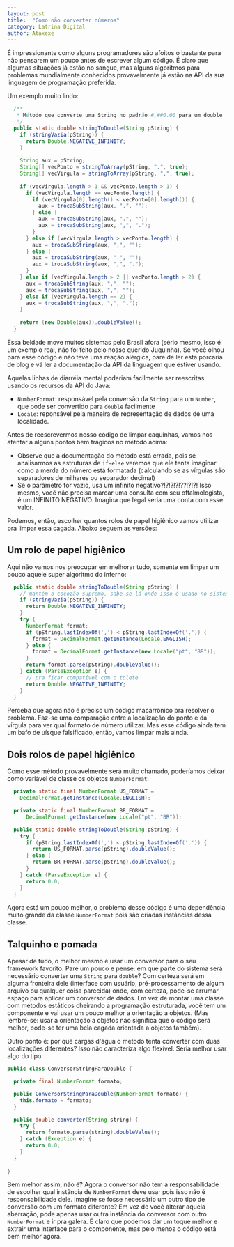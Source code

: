 ```yaml
---
layout: post
title:  "Como não converter números"
category: Latrina Digital
author: Ataxexe
---
```


É impressionante como alguns programadores são afoitos o bastante para não pensarem um pouco antes
de escrever algum código. É claro que algumas situações já estão no sangue, mas alguns algoritmos
para problemas mundialmente conhecidos provavelmente já estão na API da sua linguagem de programação
preferida.

Um exemplo muito lindo:

~~~java
  /** 
   * Método que converte uma String no padrão #,##0.00 para um double 
   */
  public static double stringToDouble(String pString) {
    if (stringVazia(pString)) {
      return Double.NEGATIVE_INFINITY;
    }
  
    String aux = pString;
    String[] vecPonto = stringToArray(pString, ".", true);
    String[] vecVirgula = stringToArray(pString, ",", true);
  
    if (vecVirgula.length > 1 && vecPonto.length > 1) {
      if (vecVirgula.length == vecPonto.length) {
        if (vecVirgula[0].length() < vecPonto[0].length()) {
          aux = trocaSubString(aux, ",", "");
        } else {
          aux = trocaSubString(aux, ".", "");
          aux = trocaSubString(aux, ",", ".");
        }
      } else if (vecVirgula.length > vecPonto.length) {
        aux = trocaSubString(aux, ",", "");
      } else {
        aux = trocaSubString(aux, ".", "");
        aux = trocaSubString(aux, ",", ".");
      }
    } else if (vecVirgula.length > 2 || vecPonto.length > 2) {
      aux = trocaSubString(aux, ".", "");
      aux = trocaSubString(aux, ",", "");
    } else if (vecVirgula.length == 2) {
      aux = trocaSubString(aux, ",", ".");
    }
  
    return (new Double(aux)).doubleValue();
  }
~~~

Essa beldade move muitos sistemas pelo Brasil afora (sério mesmo, isso é um exemplo real, não foi
feito pelo nosso querido Juquinha). Se você olhou para esse código e não teve uma reação alérgica,
pare de ler esta porcaria de blog e vá ler a documentação da API da linguagem que estiver usando.

Aquelas linhas de diarréia mental poderiam facilmente ser reescritas usando os recursos da API do
Java:

-  `NumberFormat`: responsável pela conversão da `String` para um `Number`, que pode ser
  convertido para `double` facilmente
- `Locale`: reponsável pela maneira de representação de dados de uma localidade.

Antes de reescrevermos nosso código de limpar caquinhas, vamos nos atentar a alguns pontos bem
trágicos no método acima:

- Observe que a documentação do método está errada, pois se analisarmos as estruturas de `if-else`
  veremos que ele tenta imaginar como a merda do número está formatada (calculando se as vírgulas
  são separadores de milhares ou separador decimal)
- Se o parâmetro for vazio, usa um infinito negativo?!?!?!?!??!?!?! Isso mesmo, você não precisa
  marcar uma consulta com seu oftalmologista, é um INFINITO NEGATIVO. Imagina que legal seria uma
  conta com esse valor.
  
Podemos, então, escolher quantos rolos de papel higiênico vamos utilizar pra limpar essa cagada.
Abaixo seguem as versões:

## Um rolo de papel higiênico

Aqui não vamos nos preocupar em melhorar tudo, somente em limpar um pouco aquele super algoritmo do
inferno:

~~~java
  public static double stringToDouble(String pString) {
    // mantém o cocozão supremo, sabe-se lá onde isso é usado no sistema
    if (stringVazia(pString)) {
      return Double.NEGATIVE_INFINITY;
    }
    try {
      NumberFormat format;
      if (pString.lastIndexOf(',') < pString.lastIndexOf('.')) {
        format = DecimalFormat.getInstance(Locale.ENGLISH);
      } else {
        format = DecimalFormat.getInstance(new Locale("pt", "BR"));
      }
      return format.parse(pString).doubleValue();
    } catch (ParseException e) {
      // pra ficar compatível com o tolete
      return Double.NEGATIVE_INFINITY;
    }
  }
~~~

Perceba que agora não é preciso um código macarrônico pra resolver o problema. Faz-se uma comparação
entre a localização do ponto e da vírgula para ver qual formato de número utilizar. Mas esse código
ainda tem um bafo de uísque falsificado, então, vamos limpar mais ainda.

## Dois rolos de papel higiênico

Como esse método provavelmente será muito chamado, poderíamos deixar como variável de classe os
objetos `NumberFormat`:

~~~java
  private static final NumberFormat US_FORMAT =
    DecimalFormat.getInstance(Locale.ENGLISH);

  private static final NumberFormat BR_FORMAT =
      DecimalFormat.getInstance(new Locale("pt", "BR"));

  public static double stringToDouble(String pString) {
    try {
      if (pString.lastIndexOf(',') < pString.lastIndexOf('.')) {
        return US_FORMAT.parse(pString).doubleValue();
      } else {
        return BR_FORMAT.parse(pString).doubleValue();
      }
    } catch (ParseException e) {
      return 0.0;
    }
  }
~~~

Agora está um pouco melhor, o problema desse código é uma dependência muito grande da classe
`NumberFormat` pois são criadas instâncias dessa classe.

## Talquinho e pomada

Apesar de tudo, o melhor mesmo é usar um conversor para o seu framework favorito. Pare um pouco e
pense: em que parte do sistema será necessário converter uma `String` para `double`? Com certeza
será em alguma fronteira dele (interface com usuário, pré-processamento de algum arquivo ou qualquer
coisa parecida) onde, com certeza, pode-se arrumar espaço para aplicar um conversor de dados. Em vez
de montar uma classe com métodos estáticos cheirando a programação estruturada, você tem um
componente e vai usar um pouco melhor a orientação a objetos. (Mas lembre-se: usar a orientação a
objetos não significa que o código será melhor, pode-se ter uma bela cagada orientada a objetos
também).

Outro ponto é: por quê cargas d'água o método tenta converter com duas localizações diferentes? Isso
não caracteriza algo flexível. Seria melhor usar algo do tipo:

~~~java
public class ConversorStringParaDouble {

  private final NumberFormat formato;

  public ConversorStringParaDouble(NumberFormat formato) {
    this.formato = formato;
  }

  public double converter(String string) {
    try {
      return formato.parse(string).doubleValue();
    } catch (Exception e) {
      return 0.0;
    }
  }
  
}
~~~

Bem melhor assim, não é? Agora o conversor não tem a responsabilidade de escolher qual instância de
`NumberFormat` deve usar pois isso não é responsabilidade dele. Imagine se fosse necessário um outro
tipo de conversão com um formato diferente? Em vez de você alterar aquela aberração, pode apenas
usar outra instância do conversor com outro `NumberFormat` e ir pra galera. É claro que podemos
dar um toque melhor e extrair uma interface para o componente, mas pelo menos o código está bem
melhor agora.
